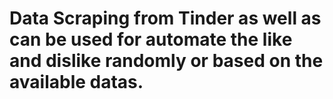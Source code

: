 # Data Scraping from Tinder as well as can be used for automate the like and dislike randomly or based on the available datas.
